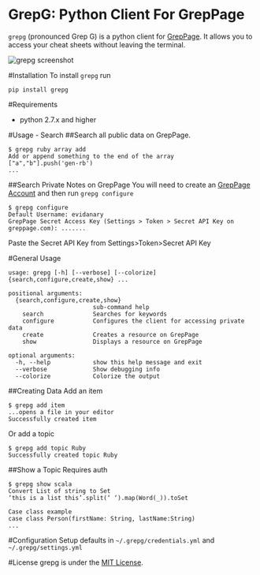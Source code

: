 GrepG: Python Client For GrepPage
===

`grepg` (pronounced Grep G) is a python client for [GrepPage](https://www.greppage.com).  It allows you to access your cheat sheets without leaving the terminal.

![grepg screenshot](http://i.imgur.com/aOaqux7.png)

#Installation
To install `grepg` run

```
pip install grepg
```

#Requirements
- python 2.7.x and higher


#Usage - Search
##Search all public data on GrepPage.

```
$ grepg ruby array add
Add or append something to the end of the array
["a","b"].push('gen-rb')
...

```

##Search Private Notes on GrepPage
You will need to create an [GrepPage Account](https://www.greppage.com/signup) and then run `grepg configure`
```
$ grepg configure
Default Username: evidanary
GrepPage Secret Access Key (Settings > Token > Secret API Key on greppage.com): .......
```
Paste the Secret API Key from Settings>Token>Secret API Key

#General Usage

```
usage: grepg [-h] [--verbose] [--colorize] {search,configure,create,show} ...

positional arguments:
  {search,configure,create,show}
                        sub-command help
    search              Searches for keywords
    configure           Configures the client for accessing private data
    create              Creates a resource on GrepPage
    show                Displays a resource on GrepPage

optional arguments:
  -h, --help            show this help message and exit
  --verbose             Show debugging info
  --colorize            Colorize the output
```


##Creating Data
Add an item
```
$ grepg add item
...opens a file in your editor
Successfully created item
```

Or add a topic
```
$ grepg add topic Ruby
Successfully created topic Ruby
```

##Show a Topic
Requires auth
```
$ grepg show scala
Convert List of string to Set
‘this is a list this’.split(‘ ‘).map(Word(_)).toSet

Case class example
case class Person(firstName: String, lastName:String)
...
```

#Configuration
Setup defaults in `~/.grepg/credentials.yml` and `~/.grepg/settings.yml`

#License
grepg is under the [MIT License](http://www.opensource.org/licenses/MIT).
